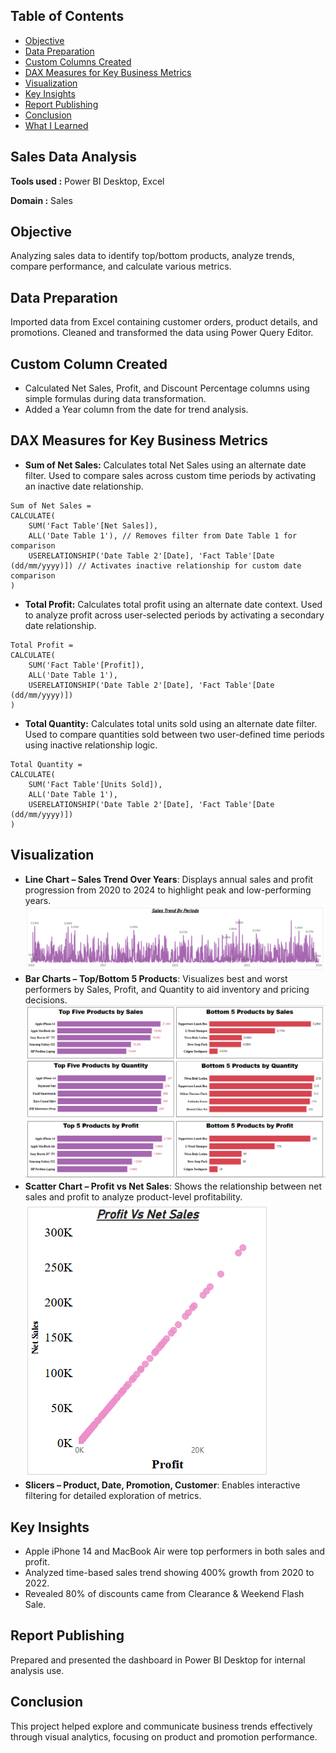 ## Table of Contents
- [Objective](#objective)
- [Data Preparation](#data-preparation)
- [Custom Columns Created](#custom-columns-created)
- [DAX Measures for Key Business Metrics](#dax-measures-for-key-business-metrics)
- [Visualization](#visualization)
- [Key Insights](#key-insights)
- [Report Publishing](#report-publishing)
- [Conclusion](#conclusion)
- [What I Learned](#what-i-learned)

## Sales Data Analysis
**Tools used :** Power BI Desktop, Excel

**Domain :** Sales

## Objective
Analyzing sales data to identify top/bottom products, analyze trends, compare performance, and calculate various metrics. 

## Data Preparation
Imported data from Excel containing customer orders, product details, and promotions. Cleaned and transformed the data using Power Query Editor.

## Custom Column Created
- Calculated Net Sales, Profit, and Discount Percentage columns using simple formulas during data transformation.
- Added a Year column from the date for trend analysis.

## DAX Measures for Key Business Metrics
- **Sum of Net Sales:** Calculates total Net Sales using an alternate date filter.
Used to compare sales across custom time periods by activating an inactive date relationship.
```Dax
Sum of Net Sales = 
CALCULATE(
    SUM('Fact Table'[Net Sales]),
    ALL('Date Table 1'), // Removes filter from Date Table 1 for comparison
    USERELATIONSHIP('Date Table 2'[Date], 'Fact Table'[Date (dd/mm/yyyy)]) // Activates inactive relationship for custom date comparison
)
```
- **Total Profit:** Calculates total profit using an alternate date context.
Used to analyze profit across user-selected periods by activating a secondary date relationship.
```Dax
Total Profit = 
CALCULATE(
    SUM('Fact Table'[Profit]),
    ALL('Date Table 1'),
    USERELATIONSHIP('Date Table 2'[Date], 'Fact Table'[Date (dd/mm/yyyy)])
)
```
- **Total Quantity:** Calculates total units sold using an alternate date filter.
Used to compare quantities sold between two user-defined time periods using inactive relationship logic.
```Dax
Total Quantity = 
CALCULATE(
    SUM('Fact Table'[Units Sold]),
    ALL('Date Table 1'),
    USERELATIONSHIP('Date Table 2'[Date], 'Fact Table'[Date (dd/mm/yyyy)])
)
```

## Visualization
- **Line Chart – Sales Trend Over Years**: Displays annual sales and profit progression from 2020 to 2024 to highlight peak and low-performing years.
![Sales-Trend-By-Periods](Scr/Sales-Trend-By-Periods.png)
- **Bar Charts – Top/Bottom 5 Products**: Visualizes best and worst performers by Sales, Profit, and Quantity to aid inventory and pricing decisions.
![Top-Bottom-Analysis](Scr/Top-Bottom-Analysis.png)
- **Scatter Chart – Profit vs Net Sales**: Shows the relationship between net sales and profit to analyze product-level profitability.
![profit-vs-net-sales](Scr/profit-vs-net-sales.png)
- **Slicers – Product, Date, Promotion, Customer**: Enables interactive filtering for detailed exploration of metrics.  

## Key Insights
- Apple iPhone 14 and MacBook Air were top performers in both sales and profit.
- Analyzed time-based sales trend showing 400% growth from 2020 to 2022.
- Revealed 80% of discounts came from Clearance & Weekend Flash Sale.
## Report Publishing
Prepared and presented the dashboard in Power BI Desktop for internal analysis use. 
## Conclusion
This project helped explore and communicate business trends effectively through visual analytics, focusing on product and promotion performance.
